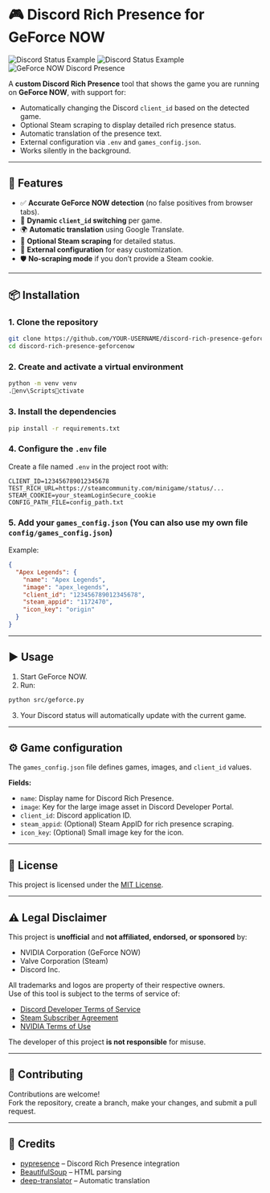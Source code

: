 # 🎮 Discord Rich Presence for GeForce NOW


![Discord Status Example](assets/discord_status.jpg)
![Discord Status Example](assets/discord_status2.jpg)
![GeForce NOW Discord Presence](assets/console.jpg)

A **custom Discord Rich Presence** tool that shows the game you are running on **GeForce NOW**, with support for:
- Automatically changing the Discord `client_id` based on the detected game.
- Optional Steam scraping to display detailed rich presence status.
- Automatic translation of the presence text.
- External configuration via `.env` and `games_config.json`.
- Works silently in the background.

---

## 🚀 Features

- ✅ **Accurate GeForce NOW detection** (no false positives from browser tabs).
- 🔄 **Dynamic `client_id` switching** per game.
- 🌍 **Automatic translation** using Google Translate.
- 🔐 **Optional Steam scraping** for detailed status.
- 📁 **External configuration** for easy customization.
- 🛡 **No-scraping mode** if you don’t provide a Steam cookie.

---

## 📦 Installation

### 1. Clone the repository
```bash
git clone https://github.com/YOUR-USERNAME/discord-rich-presence-geforcenow.git
cd discord-rich-presence-geforcenow
```

### 2. Create and activate a virtual environment
```bash
python -m venv venv
.env\Scriptsctivate
```

### 3. Install the dependencies
```bash
pip install -r requirements.txt
```

### 4. Configure the `.env` file
Create a file named `.env` in the project root with:
```env
CLIENT_ID=123456789012345678
TEST_RICH_URL=https://steamcommunity.com/minigame/status/...
STEAM_COOKIE=your_steamLoginSecure_cookie
CONFIG_PATH_FILE=config_path.txt
```

### 5. Add your `games_config.json` (You can also use my own file `config/games_config.json`)
Example:
```json
{
  "Apex Legends": {
    "name": "Apex Legends",
    "image": "apex_legends",
    "client_id": "123456789012345678",
    "steam_appid": "1172470",
    "icon_key": "origin"
  }
}
```

---

## ▶️ Usage

1. Start GeForce NOW.
2. Run:
```bash
python src/geforce.py
```
3. Your Discord status will automatically update with the current game.

---

## ⚙️ Game configuration

The `games_config.json` file defines games, images, and `client_id` values.

**Fields:**
- `name`: Display name for Discord Rich Presence.
- `image`: Key for the large image asset in Discord Developer Portal.
- `client_id`: Discord application ID.
- `steam_appid`: (Optional) Steam AppID for rich presence scraping.
- `icon_key`: (Optional) Small image key for the icon.

---

## 📜 License

This project is licensed under the [MIT License](LICENSE).

---

## ⚠️ Legal Disclaimer

This project is **unofficial** and **not affiliated, endorsed, or sponsored** by:
- NVIDIA Corporation (GeForce NOW)
- Valve Corporation (Steam)
- Discord Inc.

All trademarks and logos are property of their respective owners.  
Use of this tool is subject to the terms of service of:
- [Discord Developer Terms of Service](https://discord.com/developers/docs/legal)
- [Steam Subscriber Agreement](https://store.steampowered.com/subscriber_agreement/)
- [NVIDIA Terms of Use](https://www.nvidia.com/en-us/about-nvidia/legal-info/)

The developer of this project **is not responsible** for misuse.

---

## 🤝 Contributing

Contributions are welcome!  
Fork the repository, create a branch, make your changes, and submit a pull request.

---

## 💬 Credits

- [pypresence](https://qwertyquerty.github.io/pypresence/) – Discord Rich Presence integration
- [BeautifulSoup](https://www.crummy.com/software/BeautifulSoup/) – HTML parsing
- [deep-translator](https://pypi.org/project/deep-translator/) – Automatic translation
